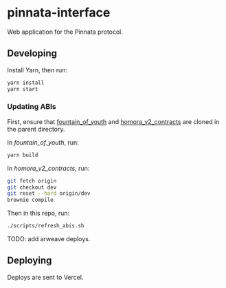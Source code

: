 # pinnata-interface

Web application for the Pinnata protocol.

## Developing

Install Yarn, then run:

```bash
yarn install
yarn start
```

### Updating ABIs

First, ensure that [fountain_of_youth](https://github.com/Pinnata/fountain_of_youth) and [homora_v2_contracts](https://github.com/Pinnata/homora_v2_contracts) are cloned in the parent directory.

In _fountain_of_youth_, run:

```bash
yarn build
```

In _homora_v2_contracts_, run:

```bash
git fetch origin
git checkout dev
git reset --hard origin/dev
brownie compile
```

Then in this repo, run:

```bash
./scripts/refresh_abis.sh
```

TODO: add arweave deploys. 
## Deploying

Deploys are sent to Vercel.
